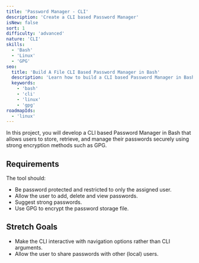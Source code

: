 ```yaml
---
title: 'Password Manager - CLI'  
description: 'Create a CLI based Password Manager'  
isNew: false  
sort: 1
difficulty: 'advanced'  
nature: 'CLI'  
skills:  
  - 'Bash'  
  - 'Linux'  
  - 'GPG'  
seo:  
  title: 'Build A File CLI Based Password Manager in Bash'  
  description: 'Learn how to build a CLI based Password Manager in Bash.'  
  keywords:  
    - 'bash'
    - 'cli'
    - 'linux'
    - 'gpg'  
roadmapIds:  
  - 'linux'
---
```


In this project, you will develop a CLI based Password Manager in Bash that allows users to store, retrieve, and manage their passwords securely using strong encryption methods such as GPG.

## Requirements

The tool should:

- Be password protected and restricted to only the assigned user.
- Allow the user to add, delete and view passwords.
- Suggest strong passwords.
- Use GPG to encrypt the password storage file.

## Stretch Goals

- Make the CLI interactive with navigation options rather than CLI arguments.
- Allow the user to share passwords with other (local) users.
